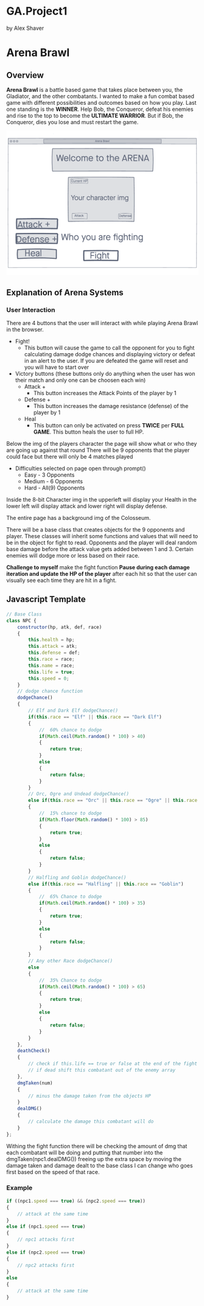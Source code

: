 # GA.Project1 
by Alex Shaver
# Arena Brawl
## Overview

 **Arena Brawl** is a battle based game that takes place between you, the Gladiator, and the other combatants. I wanted to make a fun combat based game with different possibilities and outcomes based on how you play. Last one standing is the **WINNER**. Help Bob, the Conqueror, defeat his enemies and rise to the top to become the **ULTIMATE WARRIOR**. But if Bob, the Conqueror, dies you lose and must restart the game.


![Wireframe](Images/ArenaWireframeP1.png)

## Explanation of Arena Systems

### User Interaction
There are 4 buttons that the user will interact with while playing Arena Brawl in the browser.
* Fight!
    * This button will cause the game to call the opponent for you to fight calculating damage dodge chances and displaying victory or defeat in an alert to the user. If you are defeated the game will reset and you will have to start over
* Victory buttons (these buttons only do anything when the user has won their match and only one can be choosen each win)
    * Attack +
        * This button increases the Attack Points of the player by 1
    * Defense +
        * This button increases the damage resistance (defense) of the player by 1
    * Heal
        * This button can only be activated on press **TWICE** per **FULL GAME**. This button heals the user to full HP.

Below the img of the players character the page will show what or who they are going up against that round
There will be 9 opponents that the player could face but there will only be 4 matches played
* Difficulties selected on page open through prompt()
    * Easy - 3 Opponents
    * Medium - 6 Opponents
    * Hard - All(9) Opponents

Inside the 8-bit Character img in the upperleft will display your Health in the lower left will display attack and lower right will display defense.

The entire page has a background img of the Colosseum.

There will be a base class that creates objects for the 9 opponents and player. These classes will inherit some functions and values that will need to be in the object for fight to read. Opponents and the player will deal random base damage before the attack value gets added between 1 and 3. Certain enemies will dodge more or less based on their race.

**Challenge to myself** make the fight function **Pause during each damage iteration and update the HP of the player** after each hit so that the user can visually see each time they are hit in a fight.

## Javascript Template

```js
// Base Class
class NPC {
    constructor(hp, atk, def, race)
    {
        this.health = hp;
        this.attack = atk;
        this.defense = def;
        this.race = race;
        this.name = race;
        this.life = true;
        this.speed = 0;
    }
    // dodge chance function
    dodgeChance()
    {
        // Elf and Dark Elf dodgeChance()
        if(this.race == "Elf" || this.race == "Dark Elf")
        {
            //  60% chance to dodge
            if(Math.ceil(Math.random() * 100) > 40)
            {
                return true;
            }
            else
            {
                return false;
            }
        }
        // Orc, Ogre and Undead dodgeChance()
        else if(this.race == "Orc" || this.race == "Ogre" || this.race == "Undead")
        {
            //  15% chance to dodge
            if(Math.floor(Math.random() * 100) > 85)
            {
                return true;
            }
            else
            {
                return false;
            }
        }
        // Halfling and Goblin dodgeChance()
        else if(this.race == "Halfling" || this.race == "Goblin")
        {
            //  65% Chance to dodge
            if(Math.ceil(Math.random() * 100) > 35)
            {
                return true;
            }
            else
            {
                return false;
            }
        }
        // Any other Race dodgeChance()
        else
        {
            //  35% Chance to dodge
            if(Math.ceil(Math.random() * 100) > 65)
            {
                return true;
            }
            else
            {
                return false;
            }
        }
    },
    deathCheck()
    {
        // check if this.life == true or false at the end of the fight function
        // if dead shift this combatant out of the enemy array
    },
    dmgTaken(num)
    {
        // minus the damage taken from the objects HP
    }
    dealDMG()
    {
        // calculate the damage this combatant will do
    }
};
```

Withing the fight function there will be checking the amount of dmg that each combatant will be doing and putting that number into the dmgTaken(npc1.dealDMG()) freeing up the extra space by moving the damage taken and damage dealt to the base class I can change who goes first based on the speed of that race.

### Example
```js
if ((npc1.speed === true) && (npc2.speed === true))
{
    // attack at the same time
}
else if (npc1.speed === true)
{
    // npc1 attacks first
}
else if (npc2.speed === true)
{
    // npc2 attacks first
}
else
{
    // attack at the same time
}
```
